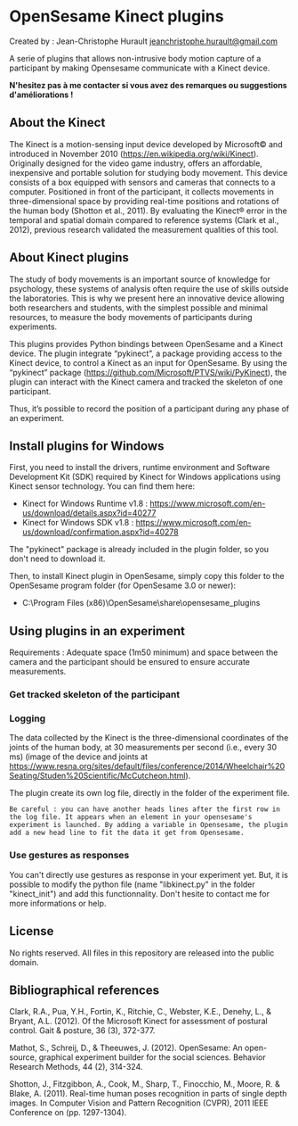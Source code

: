 # OpenSesame Kinect plugins

Created by : Jean-Christophe Hurault
<jeanchristophe.hurault@gmail.com>

A serie of plugins that allows non-intrusive body motion capture of a participant by making Opensesame communicate with a Kinect device.

<b>N'hesitez pas à me contacter si vous avez des remarques ou suggestions d'améliorations !</b>

## About the Kinect

The Kinect is a motion-sensing input device developed by Microsoft© and introduced in November 2010 (https://en.wikipedia.org/wiki/Kinect). Originally designed for the video game industry, offers an affordable, inexpensive and portable solution for studying body movement. This device consists of a box equipped with sensors and cameras that connects to a computer. Positioned in front of the participant, it collects movements in three-dimensional space by providing real-time positions and rotations of the human body (Shotton et al., 2011). By evaluating the Kinect® error in the temporal and spatial domain compared to reference systems (Clark et al., 2012), previous research validated the measurement qualities of this tool.

## About Kinect plugins

The study of body movements is an important source of knowledge for psychology, these systems of analysis often require the use of skills outside the laboratories. This is why we present here an innovative device allowing both researchers and students, with the simplest possible and minimal resources, to measure the body movements of participants during experiments.

This plugins provides Python bindings between OpenSesame and a Kinect device. The plugin integrate “pykinect”, a package providing access to the Kinect device, to control a Kinect as an input for OpenSesame. By using the “pykinect” package (https://github.com/Microsoft/PTVS/wiki/PyKinect), the plugin can interact with the Kinect camera and tracked the skeleton of one participant.

Thus, it’s possible to record the position of a participant during any phase of an experiment.




## Install plugins for Windows

First, you need to install the drivers, runtime environment and Software Development Kit (SDK) required by Kinect for Windows applications using Kinect sensor technology. You can find them here:
- Kinect for Windows Runtime v1.8 : <https://www.microsoft.com/en-us/download/details.aspx?id=40277>
- Kinect for Windows SDK v1.8 : <https://www.microsoft.com/en-us/download/confirmation.aspx?id=40278>

The "pykinect" package is already included in the plugin folder, so you don't need to download it.

Then, to install Kinect plugin in OpenSesame, simply copy this folder to the OpenSesame program folder (for OpenSesame 3.0 or newer):
- C:\Program Files (x86)\OpenSesame\share\opensesame_plugins


## Using plugins in an experiment
Requirements : Adequate space (1m50 minimum) and space between the camera and the participant should be ensured to ensure accurate measurements.


### Get tracked skeleton of the participant


### Logging
The data collected by the Kinect is the three-dimensional coordinates of the joints of the human body, at 30 measurements per second (i.e., every 30 ms) (image of the device and joints at <https://www.resna.org/sites/default/files/conference/2014/Wheelchair%20Seating/Studen%20Scientific/McCutcheon.html>).

The plugin create its own log file, directly in the folder of the experiment file.

`Be careful : you can have another heads lines after the first row in the log file. It appears when an element in your opensesame's experiment is launched. By adding a variable in Opensesame, the plugin add a new head line to fit the data it get from Opensesame.`

### Use gestures as responses

You can't directly use gestures as response in your experiment yet. But, it is possible to modify the python file (name "libkinect.py" in the folder "kinect_init") and add this functionnality. Don't hesite to contact me for more informations or help.

## License

No rights reserved. All files in this repository are released into the public domain.

## Bibliographical references

Clark, R.A., Pua, Y.H., Fortin, K., Ritchie, C., Webster, K.E., Denehy, L., & Bryant, A.L. (2012). Of the Microsoft Kinect for assessment of postural control. Gait & posture, 36 (3), 372-377.

Mathot, S., Schreij, D., & Theeuwes, J. (2012). OpenSesame: An open-source, graphical experiment builder for the social sciences. Behavior Research Methods, 44 (2), 314-324.

Shotton, J., Fitzgibbon, A., Cook, M., Sharp, T., Finocchio, M., Moore, R. & Blake, A. (2011). Real-time human poses recognition in parts of single depth images. In Computer Vision and Pattern Recognition (CVPR), 2011 IEEE Conference on (pp. 1297-1304).
